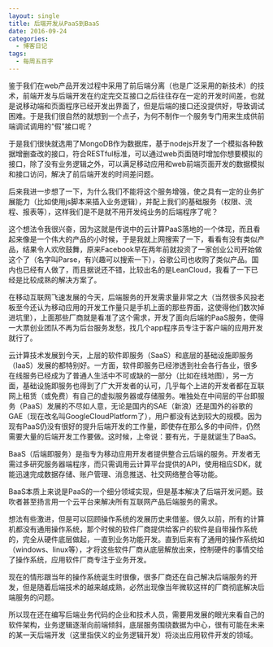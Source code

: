 ```yaml
---
layout: single
title: 后端开发从PaaS到BaaS
date: 2016-09-24
categories:
  - 博客日记
tags:
  - 每周五百字
--- 
```

鉴于我们在web产品开发过程中采用了前后端分离（也是广泛采用的新技术）的技术，前端开发与后端开发在约定完交互接口之后往往存在一定的开发时间差，也就是说移动端和页面程序已经开发出界面了，但是后端的接口还没提供好，导致调试困难。于是我们很自然的就想到一个点子，为何不制作一个服务专门用来生成供前端调试调用的“假”接口呢？

于是我们很快就选用了MongoDB作为数据库，基于nodejs开发了一个模拟各种数据增删查改的接口，符合RESTful标准，可以通过web页面随时增加你想要模拟的接口，除了没有业务逻辑之外，可以满足移动应用和web前端页面开发的数据模拟和接口访问，解决了前后端开发的时间差问题。

后来我进一步想了一下，为什么我们不能将这个服务增强，使之具有一定的业务扩展能力（比如使用js脚本来插入业务逻辑），并配上我们的基础服务（权限、流程、报表等），这样我们是不是就不用开发纯业务的后端程序了呢？

这个想法令我很兴奋，因为这就是传说中的云计算PaaS落地的一个体现，而且看起来像是一个伟大的产品的小时候，于是我就上网搜索了一下，看看有没有类似产品，结果令人欢欣鼓舞，原来Facebook早在两年前就投资了一家创业公司开始做这个了（名字叫Parse，有兴趣可以搜索一下），谷歌公司也收购了类似产品。国内也已经有人做了，而且据说还不错，比较出名的是LeanCloud，我看了一下已经是比较成熟的解决方案了。

在移动互联网飞速发展的今天，后端服务的开发需求量非常之大（当然很多风投老板至今还认为移动应用的开发工作量只是手机上面的那些界面，这使得他们数次掉进坑里），上面那些厂商就是看准了这个需求，开发了面向后端的PaaS服务，使得一大票创业团队不再为后台服务发愁，找几个app程序员专注于客户端的应用开发就行了。

云计算技术发展到今天，上层的软件即服务（SaaS）和底层的基础设施即服务（IaaS）发展的都特别好。一方面，软件即服务已经渗透到社会各行各业，很多在线服务已经成为了普通人生活中不可或缺的一部分（比如在线地图），另一方面，基础设施即服务也得到了广大开发者的认可，几乎每个上进的开发者都在互联网上租赁（或免费）有自己的虚拟服务器或存储服务。唯独处在中间层的平台即服务（PaaS）发展的不尽如人意，无论是国内的SAE（新浪）还是国外的谷歌的GAE（现在改名叫GoogleCloudPlatform了），用户都没有达到较大的规模。因为现有PaaS仍没有很好的提升后端开发的工作量，即使存在那么多的中间件，仍然需要大量的后端开发工作要做。这时候，上帝说：要有光，于是就诞生了BaaS。

BaaS（后端即服务）是指专为移动应用开发者提供整合云后端的服务。开发者无需过多研究服务器端程序，而只需调用云计算平台提供的API，使用相应SDK，就能迅速完成数据存储、账户管理、消息推送、社交网络整合等功能。

BaaS本质上来说是PaaS的一个细分领域实现，但是基本解决了后端开发问题。鼓吹者甚至扬言用一个云平台来解决所有互联网产品后端服务的需求。

想法有些激进，但是可以回顾操作系统的发展历史来借鉴。很久以前，所有的计算机都没有通用操作系统，那个时候的软件厂商提供给客户的软件是自带操作系统的，完全从硬件底层做起，一直到业务功能开发。直到后来有了通用的操作系统如（windows、linux等），才将这些软件厂商从底层解放出来，控制硬件的事情交给了操作系统，应用软件厂商专注于业务开发。

现在的情形跟当年的操作系统诞生时很像，很多厂商还在自己解决后端服务的开发，但是随着后端技术的越来越成熟，必然出现像当年微软这样的厂商彻底解决后端服务的问题。

所以现在还在编写后端业务代码的企业和技术人员，需要用发展的眼光来看自己的软件架构，业务逻辑逐渐向前端倾斜，底层服务围绕数据为中心，很有可能在未来的某一天后端开发（这里指侠义的业务逻辑开发）将淡出应用软件开发的领域。
